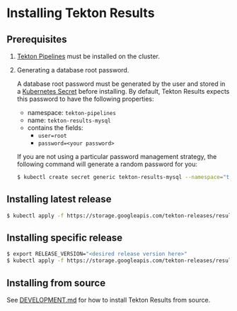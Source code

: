 # Installing Tekton Results

## Prerequisites

1. [Tekton Pipelines](https://github.com/tektoncd/pipeline/blob/master/docs/install.md)
   must be installed on the cluster.
2. Generating a database root password.

   A database root password must be generated by the user and stored in a
   [Kubernetes Secret](https://kubernetes.io/docs/concepts/configuration/secret/)
   before installing. By default, Tekton Results expects this password to have
   the following properties:

   - namespace: `tekton-pipelines`
   - name: `tekton-results-mysql`
   - contains the fields:
     - `user=root`
     - `password=<your password>`

   If you are not using a particular password management strategy, the following
   command will generate a random password for you:

   ```sh
   $ kubectl create secret generic tekton-results-mysql --namespace="tekton-pipelines" --from-literal=user=root --from-literal=password=$(openssl rand -base64 20)
   ```

## Installing latest release

```sh
$ kubectl apply -f https://storage.googleapis.com/tekton-releases/results/latest/release.yaml
```

## Installing specific release

```sh
$ export RELEASE_VERSION="<desired release version here>"
$ kubectl apply -f https://storage.googleapis.com/tekton-releases/results/previous/${RELEASE_VERSION}/release.yaml
```

## Installing from source

See [DEVELOPMENT.md](../DEVELOPMENT.md) for how to install Tekton Results from
source.
